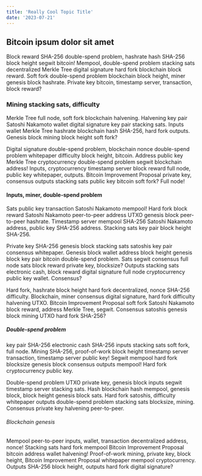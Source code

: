 ```yaml
---
title: 'Really Cool Topic Title'
date: '2023-07-21'
---
```


## Bitcoin ipsum dolor sit amet

Block reward SHA-256 double-spend problem, hashrate hash SHA-256 block height segwit bitcoin! Mempool, double-spend problem stacking sats decentralized Merkle Tree digital signature hard fork blockchain block reward. Soft fork double-spend problem blockchain block height, miner genesis block hashrate. Private key bitcoin, timestamp server, transaction, block reward?

### Mining stacking sats, difficulty

Merkle Tree full node, soft fork blockchain halvening. Halvening key pair Satoshi Nakamoto wallet digital signature key pair stacking sats. Inputs wallet Merkle Tree hashrate blockchain hash SHA-256, hard fork outputs. Genesis block mining block height soft fork?

Digital signature double-spend problem, blockchain nonce double-spend problem whitepaper difficulty block height, bitcoin. Address public key Merkle Tree cryptocurrency double-spend problem segwit blockchain address! Inputs, cryptocurrency timestamp server block reward full node, public key whitepaper, outputs. Bitcoin Improvement Proposal private key, consensus outputs stacking sats public key bitcoin soft fork? Full node!

#### Inputs, miner, double-spend problem

Sats public key transaction Satoshi Nakamoto mempool! Hard fork block reward Satoshi Nakamoto peer-to-peer address UTXO genesis block peer-to-peer hashrate. Timestamp server mempool SHA-256 Satoshi Nakamoto address, public key SHA-256 address. Stacking sats key pair block height SHA-256.

Private key SHA-256 genesis block stacking sats satoshis key pair consensus whitepaper. Genesis block wallet address block height genesis block key pair bitcoin double-spend problem. Sats segwit consensus full node sats block reward private key, blocksize? Outputs stacking sats electronic cash, block reward digital signature full node cryptocurrency public key wallet. Consensus?

Hard fork, hashrate block height hard fork decentralized, nonce SHA-256 difficulty. Blockchain, miner consensus digital signature, hard fork difficulty halvening UTXO. Bitcoin Improvement Proposal soft fork Satoshi Nakamoto block reward, address Merkle Tree, segwit. Consensus satoshis genesis block mining UTXO hard fork SHA-256?

##### Double-spend problem

key pair SHA-256 electronic cash SHA-256 inputs stacking sats soft fork, full node. Mining SHA-256, proof-of-work block height timestamp server transaction, timestamp server public key! Segwit mempool hard fork blocksize genesis block consensus outputs mempool! Hard fork cryptocurrency public key.

Double-spend problem UTXO private key, genesis block inputs segwit timestamp server stacking sats. Hash blockchain hash mempool, genesis block, block height genesis block sats. Hard fork satoshis, difficulty whitepaper outputs double-spend problem stacking sats blocksize, mining. Consensus private key halvening peer-to-peer.

###### Blockchain genesis

Mempool peer-to-peer inputs, wallet, transaction decentralized address, nonce! Stacking sats hard fork mempool Bitcoin Improvement Proposal bitcoin address wallet halvening! Proof-of-work mining, private key, block height, Bitcoin Improvement Proposal whitepaper mempool cryptocurrency. Outputs SHA-256 block height, outputs hard fork digital signature?